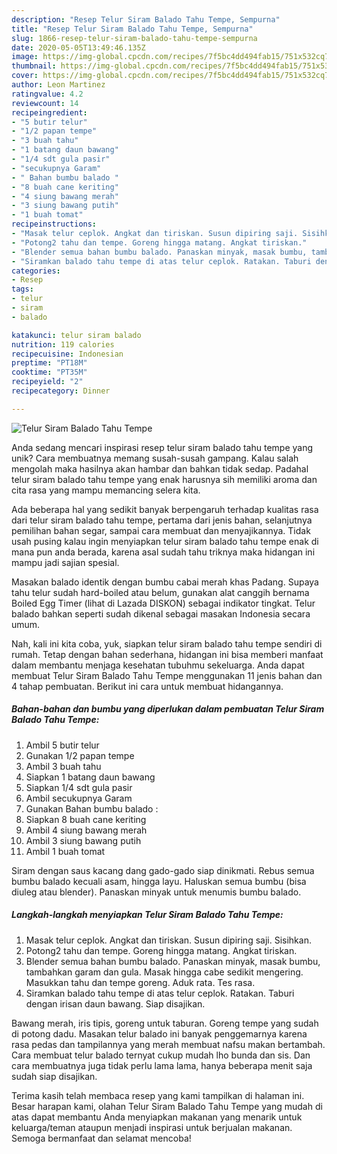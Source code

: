 ```yaml
---
description: "Resep Telur Siram Balado Tahu Tempe, Sempurna"
title: "Resep Telur Siram Balado Tahu Tempe, Sempurna"
slug: 1866-resep-telur-siram-balado-tahu-tempe-sempurna
date: 2020-05-05T13:49:46.135Z
image: https://img-global.cpcdn.com/recipes/7f5bc4dd494fab15/751x532cq70/telur-siram-balado-tahu-tempe-foto-resep-utama.jpg
thumbnail: https://img-global.cpcdn.com/recipes/7f5bc4dd494fab15/751x532cq70/telur-siram-balado-tahu-tempe-foto-resep-utama.jpg
cover: https://img-global.cpcdn.com/recipes/7f5bc4dd494fab15/751x532cq70/telur-siram-balado-tahu-tempe-foto-resep-utama.jpg
author: Leon Martinez
ratingvalue: 4.2
reviewcount: 14
recipeingredient:
- "5 butir telur"
- "1/2 papan tempe"
- "3 buah tahu"
- "1 batang daun bawang"
- "1/4 sdt gula pasir"
- "secukupnya Garam"
- " Bahan bumbu balado "
- "8 buah cane keriting"
- "4 siung bawang merah"
- "3 siung bawang putih"
- "1 buah tomat"
recipeinstructions:
- "Masak telur ceplok. Angkat dan tiriskan. Susun dipiring saji. Sisihkan."
- "Potong2 tahu dan tempe. Goreng hingga matang. Angkat tiriskan."
- "Blender semua bahan bumbu balado. Panaskan minyak, masak bumbu, tambahkan garam dan gula. Masak hingga cabe sedikit mengering. Masukkan tahu dan tempe goreng. Aduk rata. Tes rasa."
- "Siramkan balado tahu tempe di atas telur ceplok. Ratakan. Taburi dengan irisan daun bawang. Siap disajikan."
categories:
- Resep
tags:
- telur
- siram
- balado

katakunci: telur siram balado 
nutrition: 119 calories
recipecuisine: Indonesian
preptime: "PT18M"
cooktime: "PT35M"
recipeyield: "2"
recipecategory: Dinner

---
```



![Telur Siram Balado Tahu Tempe](https://img-global.cpcdn.com/recipes/7f5bc4dd494fab15/751x532cq70/telur-siram-balado-tahu-tempe-foto-resep-utama.jpg)

Anda sedang mencari inspirasi resep telur siram balado tahu tempe yang unik? Cara membuatnya memang susah-susah gampang. Kalau salah mengolah maka hasilnya akan hambar dan bahkan tidak sedap. Padahal telur siram balado tahu tempe yang enak harusnya sih memiliki aroma dan cita rasa yang mampu memancing selera kita.

Ada beberapa hal yang sedikit banyak berpengaruh terhadap kualitas rasa dari telur siram balado tahu tempe, pertama dari jenis bahan, selanjutnya pemilihan bahan segar, sampai cara membuat dan menyajikannya. Tidak usah pusing kalau ingin menyiapkan telur siram balado tahu tempe enak di mana pun anda berada, karena asal sudah tahu triknya maka hidangan ini mampu jadi sajian spesial.

Masakan balado identik dengan bumbu cabai merah khas Padang. Supaya tahu telur sudah hard-boiled atau belum, gunakan alat canggih bernama Boiled Egg Timer (lihat di Lazada DISKON) sebagai indikator tingkat. Telur balado bahkan seperti sudah dikenal sebagai masakan Indonesia secara umum.


Nah, kali ini kita coba, yuk, siapkan telur siram balado tahu tempe sendiri di rumah. Tetap dengan bahan sederhana, hidangan ini bisa memberi manfaat dalam membantu menjaga kesehatan tubuhmu sekeluarga. Anda dapat membuat Telur Siram Balado Tahu Tempe menggunakan 11 jenis bahan dan 4 tahap pembuatan. Berikut ini cara untuk membuat hidangannya.

<!--inarticleads1-->

##### Bahan-bahan dan bumbu yang diperlukan dalam pembuatan Telur Siram Balado Tahu Tempe:

1. Ambil 5 butir telur
1. Gunakan 1/2 papan tempe
1. Ambil 3 buah tahu
1. Siapkan 1 batang daun bawang
1. Siapkan 1/4 sdt gula pasir
1. Ambil secukupnya Garam
1. Gunakan  Bahan bumbu balado :
1. Siapkan 8 buah cane keriting
1. Ambil 4 siung bawang merah
1. Ambil 3 siung bawang putih
1. Ambil 1 buah tomat


Siram dengan saus kacang dang gado-gado siap dinikmati. Rebus semua bumbu balado kecuali asam, hingga layu. Haluskan semua bumbu (bisa diuleg atau blender). Panaskan minyak untuk menumis bumbu balado. 

<!--inarticleads2-->

##### Langkah-langkah menyiapkan Telur Siram Balado Tahu Tempe:

1. Masak telur ceplok. Angkat dan tiriskan. Susun dipiring saji. Sisihkan.
1. Potong2 tahu dan tempe. Goreng hingga matang. Angkat tiriskan.
1. Blender semua bahan bumbu balado. Panaskan minyak, masak bumbu, tambahkan garam dan gula. Masak hingga cabe sedikit mengering. Masukkan tahu dan tempe goreng. Aduk rata. Tes rasa.
1. Siramkan balado tahu tempe di atas telur ceplok. Ratakan. Taburi dengan irisan daun bawang. Siap disajikan.


Bawang merah, iris tipis, goreng untuk taburan. Goreng tempe yang sudah di potong dadu. Masakan telur balado ini banyak penggemarnya karena rasa pedas dan tampilannya yang merah membuat nafsu makan bertambah. Cara membuat telur balado ternyat cukup mudah lho bunda dan sis. Dan cara membuatnya juga tidak perlu lama lama, hanya beberapa menit saja sudah siap disajikan. 

Terima kasih telah membaca resep yang kami tampilkan di halaman ini. Besar harapan kami, olahan Telur Siram Balado Tahu Tempe yang mudah di atas dapat membantu Anda menyiapkan makanan yang menarik untuk keluarga/teman ataupun menjadi inspirasi untuk berjualan makanan. Semoga bermanfaat dan selamat mencoba!
